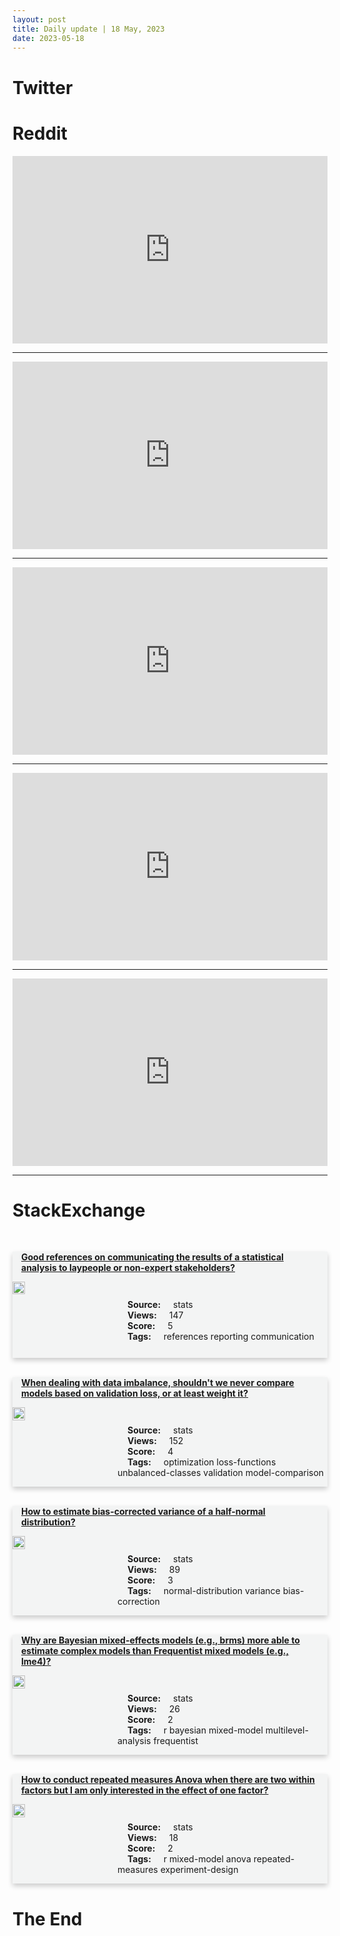 ```yaml
---
layout: post
title: Daily update | 18 May, 2023
date: 2023-05-18
---
```


<script async src="https://platform.twitter.com/widgets.js" charset="utf-8"></script>


<script src='https://storage.ko-fi.com/cdn/scripts/overlay-widget.js'></script>
<script>
  kofiWidgetOverlay.draw('themldojo', {
    'type': 'floating-chat',
    'floating-chat.donateButton.text': 'Support me',
    'floating-chat.donateButton.background-color': '#f45d22',
    'floating-chat.donateButton.text-color': '#fff'
  });
</script>

# Twitter 

<blockquote class="twitter-tweet"><a href="https://twitter.com/antonioguterres/status/1658814623599022080"></a></blockquote>

<blockquote class="twitter-tweet"><a href="https://twitter.com/Sachintukumar/status/1658657877463277570"></a></blockquote>

<blockquote class="twitter-tweet"><a href="https://twitter.com/Reuters/status/1658637204476895232"></a></blockquote>

<blockquote class="twitter-tweet"><a href="https://twitter.com/gp_pulipaka/status/1658675208708841472"></a></blockquote>

<blockquote class="twitter-tweet"><a href="https://twitter.com/TIME/status/1658665645452541952"></a></blockquote>

<blockquote class="twitter-tweet"><a href="https://twitter.com/huggingface/status/1658846950958018560"></a></blockquote>

<blockquote class="twitter-tweet"><a href="https://twitter.com/stanfordnlp/status/1658830914351423488"></a></blockquote>

<blockquote class="twitter-tweet"><a href="https://twitter.com/PyTorch/status/1658850160888168451"></a></blockquote>

<blockquote class="twitter-tweet"><a href="https://twitter.com/StanfordAILab/status/1658681372830216193"></a></blockquote>

<blockquote class="twitter-tweet"><a href="https://twitter.com/stanfordnlp/status/1658879803146006529"></a></blockquote>

# Reddit 

<iframe id="reddit-embed" src="https://www.redditmedia.com/r/datascience/comments/13k8665/i_posted_for_a_data_analyst_this_is_what_you_are?ref_source=embed&amp;ref=share&amp;embed=true" sandbox="allow-scripts allow-same-origin allow-popups" style="border: none;" height="300" width="100%" scrolling="yes"></iframe>
<hr style="width:100%;text-align:left;margin-left:0">
<iframe id="reddit-embed" src="https://www.redditmedia.com/r/MachineLearning/comments/13k1ay3/r_language_models_dont_always_say_what_they_think?ref_source=embed&amp;ref=share&amp;embed=true" sandbox="allow-scripts allow-same-origin allow-popups" style="border: none;" height="300" width="100%" scrolling="yes"></iframe>
<hr style="width:100%;text-align:left;margin-left:0">
<iframe id="reddit-embed" src="https://www.redditmedia.com/r/MachineLearning/comments/13kfxzy/d_does_anybody_else_despise_openai?ref_source=embed&amp;ref=share&amp;embed=true" sandbox="allow-scripts allow-same-origin allow-popups" style="border: none;" height="300" width="100%" scrolling="yes"></iframe>
<hr style="width:100%;text-align:left;margin-left:0">
<iframe id="reddit-embed" src="https://www.redditmedia.com/r/datascience/comments/13k4fkf/guidance_to_build_a_professional_data_scientist?ref_source=embed&amp;ref=share&amp;embed=true" sandbox="allow-scripts allow-same-origin allow-popups" style="border: none;" height="300" width="100%" scrolling="yes"></iframe>
<hr style="width:100%;text-align:left;margin-left:0">
<iframe id="reddit-embed" src="https://www.redditmedia.com/r/dataengineering/comments/13jzt1u/what_are_the_other_names_for_data_engineering_jobs?ref_source=embed&amp;ref=share&amp;embed=true" sandbox="allow-scripts allow-same-origin allow-popups" style="border: none;" height="300" width="100%" scrolling="yes"></iframe>
<hr style="width:100%;text-align:left;margin-left:0">

<style>
.card {
box-shadow: 0 4px 8px 0 rgba(0,0,0,0.2);
transition: 0.3s;
width: 100%;
background-color: #F3F4F4;
}
p{
    margin-left:  3em;
    padding-top: 1em;
}
.part2{
    display: grid;
    grid-template-columns: 1fr 3fr;
}
h4{
    margin: 1em;
}

.card:hover {
box-shadow: 0 8px 16px 0 rgba(0,0,0,0.2);
}
b {
padding: 2px 16px;
}
</style>
  
# StackExchange 


  <br>
  <div class="card">
  <h4><a href='https://stats.stackexchange.com/questions/616104/good-references-on-communicating-the-results-of-a-statistical-analysis-to-laypeo'>Good references on communicating the results of a statistical analysis to laypeople or non-expert stakeholders?</a></h4> 
  <div class="part2">
      <img src="https://cdn.sstatic.net/Sites/stats/Img/apple-touch-icon@2.png?v=344f57aa10cc" alt="Img missing!" style="width:40%">
      <p><b>Source:</b> stats<br><b>Views:</b> 147<br><b>Score:</b> 5<br><b>Tags:</b> <span class="badge badge-dark">references</span> <span class="badge badge-dark">reporting</span> <span class="badge badge-dark">communication</span></p> 
  </div>
  </div>
      
  <br>
  <div class="card">
  <h4><a href='https://stats.stackexchange.com/questions/616096/when-dealing-with-data-imbalance-shouldnt-we-never-compare-models-based-on-val'>When dealing with data imbalance, shouldn&#39;t we never compare models based on validation loss, or at least weight it?</a></h4> 
  <div class="part2">
      <img src="https://cdn.sstatic.net/Sites/stats/Img/apple-touch-icon@2.png?v=344f57aa10cc" alt="Img missing!" style="width:40%">
      <p><b>Source:</b> stats<br><b>Views:</b> 152<br><b>Score:</b> 4<br><b>Tags:</b> <span class="badge badge-dark">optimization</span> <span class="badge badge-dark">loss-functions</span> <span class="badge badge-dark">unbalanced-classes</span> <span class="badge badge-dark">validation</span> <span class="badge badge-dark">model-comparison</span></p> 
  </div>
  </div>
      
  <br>
  <div class="card">
  <h4><a href='https://stats.stackexchange.com/questions/616108/how-to-estimate-bias-corrected-variance-of-a-half-normal-distribution'>How to estimate bias-corrected variance of a half-normal distribution?</a></h4> 
  <div class="part2">
      <img src="https://cdn.sstatic.net/Sites/stats/Img/apple-touch-icon@2.png?v=344f57aa10cc" alt="Img missing!" style="width:40%">
      <p><b>Source:</b> stats<br><b>Views:</b> 89<br><b>Score:</b> 3<br><b>Tags:</b> <span class="badge badge-dark">normal-distribution</span> <span class="badge badge-dark">variance</span> <span class="badge badge-dark">bias-correction</span></p> 
  </div>
  </div>
      
  <br>
  <div class="card">
  <h4><a href='https://stats.stackexchange.com/questions/616152/why-are-bayesian-mixed-effects-models-e-g-brms-more-able-to-estimate-complex'>Why are Bayesian mixed-effects models (e.g., brms) more able to estimate complex models than Frequentist mixed models (e.g., lme4)?</a></h4> 
  <div class="part2">
      <img src="https://cdn.sstatic.net/Sites/stats/Img/apple-touch-icon@2.png?v=344f57aa10cc" alt="Img missing!" style="width:40%">
      <p><b>Source:</b> stats<br><b>Views:</b> 26<br><b>Score:</b> 2<br><b>Tags:</b> <span class="badge badge-dark">r</span> <span class="badge badge-dark">bayesian</span> <span class="badge badge-dark">mixed-model</span> <span class="badge badge-dark">multilevel-analysis</span> <span class="badge badge-dark">frequentist</span></p> 
  </div>
  </div>
      
  <br>
  <div class="card">
  <h4><a href='https://stats.stackexchange.com/questions/616092/how-to-conduct-repeated-measures-anova-when-there-are-two-within-factors-but-i-a'>How to conduct repeated measures Anova when there are two within factors but I am only interested in the effect of one factor?</a></h4> 
  <div class="part2">
      <img src="https://cdn.sstatic.net/Sites/stats/Img/apple-touch-icon@2.png?v=344f57aa10cc" alt="Img missing!" style="width:40%">
      <p><b>Source:</b> stats<br><b>Views:</b> 18<br><b>Score:</b> 2<br><b>Tags:</b> <span class="badge badge-dark">r</span> <span class="badge badge-dark">mixed-model</span> <span class="badge badge-dark">anova</span> <span class="badge badge-dark">repeated-measures</span> <span class="badge badge-dark">experiment-design</span></p> 
  </div>
  </div>
      
# The End